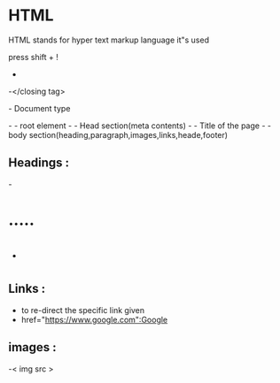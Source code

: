 # HTML

HTML stands for hyper text markup language
it"s used













press shift + !
- <opening tag>
-</closing tag>

<!DOCTYPE html> - Document type
-<html> - root element
-<head> - Head section(meta contents)
-<head> - Title of the page 
-<page> - body section(heading,paragraph,images,links,heade,footer)
 ## Headings :

 -<h1> ..... <h6>
 - <h1>


 ## Links :


 - to re-direct the specific link given
 - <a> href="https://www.google.com":Google</a>


 ## images :

 -< img src >

